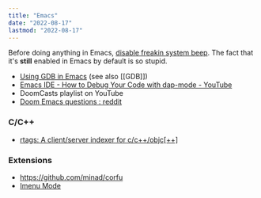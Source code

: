 ```yaml
---
title: "Emacs"
date: "2022-08-17"
lastmod: "2022-08-17"
---
```


Before doing anything in Emacs, [disable freakin system beep](https://wiki.archlinux.org/title/PC_speaker#Globally). The fact that it's **still** enabled in Emacs by default is so stupid.

- [Using GDB in Emacs](https://undo.io/resources/gdb-watchpoint/using-gdb-emacs/) (see also [[GDB]])
- [Emacs IDE - How to Debug Your Code with dap-mode - YouTube](https://www.youtube.com/watch?v=0bilcQVSlbM)
- DoomCasts playlist on YouTube
- [Doom Emacs questions : reddit](https://www.reddit.com/r/emacs/comments/uhd0nb/doom_emacs_questions/)

### C/C++
- [rtags: A client/server indexer for c/c++/objc[++]](https://github.com/Andersbakken/rtags)

### Extensions
- https://github.com/minad/corfu
- [Imenu Mode](https://www.emacswiki.org/emacs/ImenuMode#toc11)
